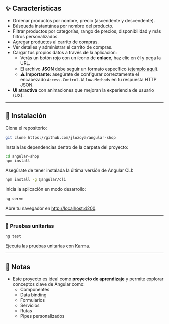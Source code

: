## ✨ Características

- Ordenar productos por nombre, precio (ascendente y descendente).
- Búsqueda instantánea por nombre del producto.
- Filtrar productos por categorías, rango de precios, disponibilidad y más filtros personalizados.
- Agregar productos al carrito de compras.
- Ver detalles y administrar el carrito de compras.
- Cargar tus propios datos a través de la aplicación:
  - Verás un botón rojo con un ícono de **enlace**, haz clic en él y pega la URL.
  - El archivo **JSON** debe seguir un formato específico ([ejemplo aquí](http://carlosroso.com/angular2-shop-json/)).
  - ⚠️ **Importante:** asegúrate de configurar correctamente el encabezado `Access-Control-Allow-Methods` en tu respuesta HTTP JSON.
- **UI atractiva** con animaciones que mejoran la experiencia de usuario (UX).

---

## 🚀 Instalación

Clona el repositorio:

```bash
git clone https://github.com/jlozoya/angular-shop
```

Instala las dependencias dentro de la carpeta del proyecto:

```bash
cd angular-shop
npm install
```

Asegúrate de tener instalada la última versión de Angular CLI:

```bash
npm install -g @angular/cli
```

Inicia la aplicación en modo desarrollo:

```bash
ng serve
```

Abre tu navegador en [http://localhost:4200](http://localhost:4200).

---

### 🧪 Pruebas unitarias

```bash
ng test
```

Ejecuta las pruebas unitarias con [Karma](https://karma-runner.github.io).

---

## 📌 Notas

- Este proyecto es ideal como **proyecto de aprendizaje** y permite explorar conceptos clave de Angular como:
  - Componentes
  - Data binding
  - Formularios
  - Servicios
  - Rutas
  - Pipes personalizados
````
